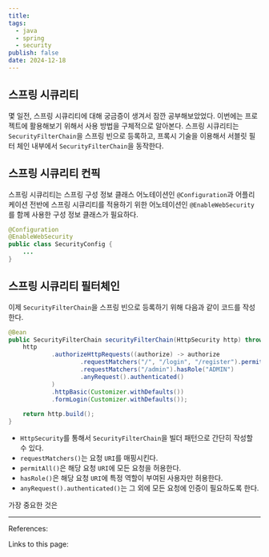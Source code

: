 ```yaml
---
title: 
tags:
  - java
  - spring
  - security
publish: false
date: 2024-12-18
---
```

## 스프링 시큐리티
몇 일전, 스프링 시큐리티에 대해 궁금증이 생겨서 잠깐 공부해보았었다. 이번에는 프로젝트에 활용해보기 위해서 사용 방법을 구체적으로 알아본다. 스프링 시큐리티는 `SecurityFilterChain`을 스프링 빈으로 등록하고, 프록시 기술을 이용해서 서블릿 필터 체인 내부에서 `SecurityFilterChain`을 동작한다.

## 스프링 시큐리티 컨픽
스프링 시큐리티는 스프링 구성 정보 클래스 어노테이션인 `@Configuration`과 어플리케이션 전반에 스프링 시큐리티를 적용하기 위한 어노테이션인 `@EnableWebSecurity`를 함께 사용한 구성 정보 클래스가 필요하다.

```java
@Configuration  
@EnableWebSecurity  
public class SecurityConfig {
	...
}
```

## 스프링 시큐리티 필터체인
이제 `SecurityFilterChain`을 스프링 빈으로 등록하기 위해 다음과 같이 코드를 작성한다.

```java
@Bean  
public SecurityFilterChain securityFilterChain(HttpSecurity http) throws Exception {  
    http  
            .authorizeHttpRequests((authorize) -> authorize  
                    .requestMatchers("/", "/login", "/register").permitAll()  
					.requestMatchers("/admin").hasRole("ADMIN")  
					.anyRequest().authenticated()
            )  
            .httpBasic(Customizer.withDefaults())  
            .formLogin(Customizer.withDefaults());
  
    return http.build();  
}
```

- `HttpSecurity`를 통해서 `SecurityFilterChain`을 빌더 패턴으로 간단히 작성할 수 있다.
- `requestMatchers()`는 요청 `URI`를 매핑시킨다.
- `permitAll()`은 해당 요청 `URI`에 모든 요청을 허용한다.
- `hasRole()`은 해당 요청 `URI`에 특정 역할이 부여된 사용자만 허용한다.
- `anyRequest().authenticated()`는 그 외에 모든 요청에 인증이 필요하도록 한다.

가장 중요한 것은 


---
References: 

Links to this page: 